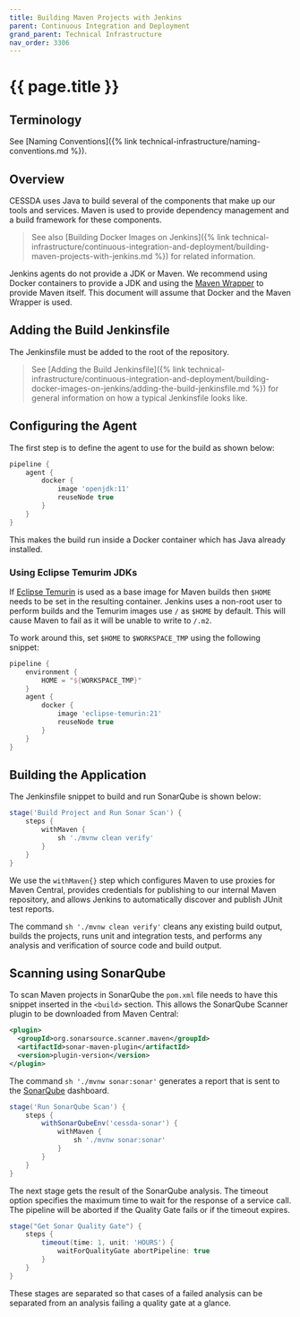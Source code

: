 ```yaml
---
title: Building Maven Projects with Jenkins
parent: Continuous Integration and Deployment
grand_parent: Technical Infrastructure
nav_order: 3306
---
```


# {{ page.title }}

## Terminology

See [Naming Conventions]({% link technical-infrastructure/naming-conventions.md %}).

## Overview

CESSDA uses Java to build several of the components that make up our tools and services.
Maven is used to provide dependency management and a build framework for these components.

> See also [Building Docker Images on Jenkins]({% link technical-infrastructure/continuous-integration-and-deployment/building-maven-projects-with-jenkins.md %}) for related information.

Jenkins agents do not provide a JDK or Maven. We recommend using Docker containers to provide a JDK and using
the [Maven Wrapper](https://maven.apache.org/wrapper/index.html) to provide Maven itself.
This document will assume that Docker and the Maven Wrapper is used.

## Adding the Build Jenkinsfile

The Jenkinsfile must be added to the root of the repository.

> See [Adding the Build Jenkinsfile]({% link technical-infrastructure/continuous-integration-and-deployment/building-docker-images-on-jenkins/adding-the-build-jenkinsfile.md %})
> for general information on how a typical Jenkinsfile looks like.

## Configuring the Agent

The first step is to define the agent to use for the build as shown below:

```groovy
pipeline {
    agent {
        docker {
            image 'openjdk:11'
            reuseNode true
        }
    }
}
```

This makes the build run inside a Docker container which has Java already installed.

### Using Eclipse Temurim JDKs

If [Eclipse Temurin](https://hub.docker.com/_/eclipse-temurin) is used as a base image for Maven builds
then `$HOME` needs to be set in the resulting container. Jenkins uses a non-root user to perform builds
and the Temurim images use `/` as `$HOME` by default. This will cause Maven to fail as it will be unable
to write to `/.m2`.

To work around this, set `$HOME` to `$WORKSPACE_TMP` using the following snippet:

```groovy
pipeline {
    environment {
        HOME = "${WORKSPACE_TMP}"
    }
    agent {
        docker {
            image 'eclipse-temurin:21'
            reuseNode true
        }
    }
}
```

## Building the Application

The Jenkinsfile snippet to build and run SonarQube is shown below:

```groovy
stage('Build Project and Run Sonar Scan') {
    steps {
        withMaven {
            sh './mvnw clean verify'
        }
    }
}
```

We use the `withMaven{}` step which configures Maven to use proxies for Maven Central, provides credentials for
publishing to our internal Maven repository, and allows Jenkins to automatically discover and publish JUnit test reports.

The command `sh './mvnw clean verify'` cleans any existing build output, builds the projects,
runs unit and integration tests, and performs any analysis and verification of source code and build output.

## Scanning using SonarQube

To scan Maven projects in SonarQube the `pom.xml` file needs to have this snippet inserted in the `<build>` section.
This allows the SonarQube Scanner plugin to be downloaded from Maven Central:

```xml
<plugin>
  <groupId>org.sonarsource.scanner.maven</groupId>
  <artifactId>sonar-maven-plugin</artifactId>
  <version>plugin-version</version>
</plugin>
```

The command `sh './mvnw sonar:sonar'` generates a report that is sent to the [SonarQube](https://sonarqube.cessda.eu) dashboard.

```groovy
stage('Run SonarQube Scan') {
    steps {
        withSonarQubeEnv('cessda-sonar') {
            withMaven {
                sh './mvnw sonar:sonar'
            }
        }
    }
}
```

The next stage gets the result of the SonarQube analysis.
The timeout option specifies the maximum time to wait for the response of a service call.
The pipeline will be aborted if the Quality Gate fails or if the timeout expires.

```groovy
stage("Get Sonar Quality Gate") {
    steps {
        timeout(time: 1, unit: 'HOURS') {
            waitForQualityGate abortPipeline: true
        }
    }
}
```

These stages are separated so that cases of a failed analysis can be separated from
an analysis failing a quality gate at a glance.
